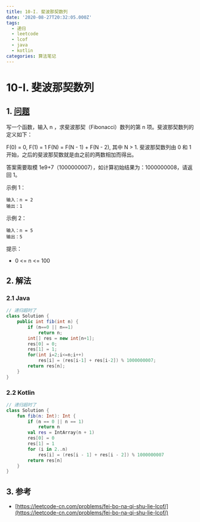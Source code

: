 ```yaml
---
title: 10-I. 斐波那契数列
date: '2020-08-27T20:32:05.000Z'
tags:
  - 递归
  - leetcode
  - lcof
  - java
  - kotlin
categories: 算法笔记
---
```


# 10-I. 斐波那契数列

## 1. [问题](https://leetcode-cn.com/problems/fei-bo-na-qi-shu-lie-lcof/)

写一个函数，输入 n ，求斐波那契（Fibonacci）数列的第 n 项。斐波那契数列的定义如下：

F\(0\) = 0, F\(1\) = 1 F\(N\) = F\(N - 1\) + F\(N - 2\), 其中 N &gt; 1. 斐波那契数列由 0 和 1 开始，之后的斐波那契数就是由之前的两数相加而得出。

答案需要取模 1e9+7（1000000007），如计算初始结果为：1000000008，请返回 1。

示例 1：

```text
输入：n = 2
输出：1
```

示例 2：

```text
输入：n = 5
输出：5
```

提示：

* 0 &lt;= n &lt;= 100

## 2. 解法

### 2.1 Java

```java
// 递归超时了
class Solution {
    public int fib(int n) {
        if (n==0 || n==1)
            return n;
        int[] res = new int[n+1];
        res[0] = 0;
        res[1] = 1;
        for(int i=2;i<=n;i++)
            res[i] = (res[i-1] + res[i-2]) % 1000000007;
        return res[n];
    }
}
```

### 2.2 Kotlin

```kotlin
// 递归超时了
class Solution {
    fun fib(n: Int): Int {
        if (n == 0 || n == 1)
            return n
        val res = IntArray(n + 1)
        res[0] = 0
        res[1] = 1
        for (i in 2..n)
            res[i] = (res[i - 1] + res[i - 2]) % 1000000007
        return res[n]
    }
}
```

## 3. 参考

* [https://leetcode-cn.com/problems/fei-bo-na-qi-shu-lie-lcof/](https://leetcode-cn.com/problems/fei-bo-na-qi-shu-lie-lcof/)

